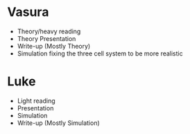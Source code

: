 # Vasura
- Theory/heavy reading
- Theory Presentation
- Write-up (Mostly Theory)
- Simulation fixing the three cell system to be more realistic

# Luke
- Light reading
- Presentation
- Simulation
- Write-up (Mostly Simulation)
